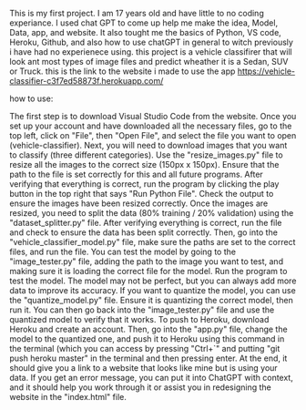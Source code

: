 This is my first project. I am 17 years old and have little to no coding experiance. I used chat GPT to come up help me make the idea, Model, Data, app, and website. It also tought me the basics of Python, VS code, Heroku, Github, and also how to use chatGPT in general to witch previously i have had no experienece using. this project is a vehicle classifirer that will look ant most types of image files and predict wheather it is a Sedan, SUV or Truck. this is the link to the website i made to use the app https://vehicle-classifier-c3f7ed58873f.herokuapp.com/


how to use: 

The first step is to download Visual Studio Code from the website. Once you set up your account and have downloaded all the necessary files, go to the top left, click on "File", then "Open File", and select the file you want to open (vehicle-classifier). Next, you will need to download images that you want to classify (three different categories). Use the "resize_images.py" file to resize all the images to the correct size (150px x 150px). Ensure that the path to the file is set correctly for this and all future programs.
After verifying that everything is correct, run the program by clicking the play button in the top right that says "Run Python File". Check the output to ensure the images have been resized correctly. Once the images are resized, you need to split the data (80% training / 20% validation) using the "dataset_splitter.py" file. After verifying everything is correct, run the file and check to ensure the data has been split correctly. Then, go into the "vehicle_classifier_model.py" file, make sure the paths are set to the correct files, and run the file. You can test the model by going to the "image_tester.py" file, adding the path to the image you want to test, and making sure it is loading the correct file for the model. Run the program to test the model. The model may not be perfect, but you can always add more data to improve its accuracy. If you want to quantize the model, you can use the "quantize_model.py" file. Ensure it is quantizing the correct model, then run it. You can then go back into the "image_tester.py" file and use the quantized model to verify that it works. To push to Heroku, download Heroku and create an account. Then, go into the "app.py" file, change the model to the quantized one, and push it to Heroku using this command in the terminal (which you can access by pressing "Ctrl+`" and putting "git push heroku master" in the terminal and then pressing enter. At the end, it should give you a link to a website that looks like mine but is using your data. If you get an error message, you can put it into ChatGPT with context, and it should help you work through it or assist you in redesigning the website in the "index.html" file.
